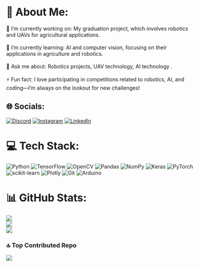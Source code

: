 # 💫 About Me:
🔭 I’m currently working on: My graduation project, which involves robotics and UAVs for agricultural applications.<br><br>🌱 I’m currently learning: AI and computer vision, focusing on their applications in agriculture and robotics.<br><br>💬 Ask me about: Robotics projects, UAV technology, AI technology  .<br><br>⚡ Fun fact: I love participating in competitions related to robotics, AI, and coding—I’m always on the lookout for new challenges!


## 🌐 Socials:
[![Discord](https://img.shields.io/badge/Discord-%237289DA.svg?logo=discord&logoColor=white)](https://discord.gg/mohahasweh) [![Instagram](https://img.shields.io/badge/Instagram-%23E4405F.svg?logo=Instagram&logoColor=white)](https://instagram.com/Mohammed_hasweh) [![LinkedIn](https://img.shields.io/badge/LinkedIn-%230077B5.svg?logo=linkedin&logoColor=white)](https://linkedin.com/in/mohammad-hasweh-10107b293) 

# 💻 Tech Stack:
![Python](https://img.shields.io/badge/python-3670A0?style=for-the-badge&logo=python&logoColor=ffdd54) ![TensorFlow](https://img.shields.io/badge/TensorFlow-%23FF6F00.svg?style=for-the-badge&logo=TensorFlow&logoColor=white) ![OpenCV](https://img.shields.io/badge/opencv-%23white.svg?style=for-the-badge&logo=opencv&logoColor=white) ![Pandas](https://img.shields.io/badge/pandas-%23150458.svg?style=for-the-badge&logo=pandas&logoColor=white) ![NumPy](https://img.shields.io/badge/numpy-%23013243.svg?style=for-the-badge&logo=numpy&logoColor=white) ![Keras](https://img.shields.io/badge/Keras-%23D00000.svg?style=for-the-badge&logo=Keras&logoColor=white) ![PyTorch](https://img.shields.io/badge/PyTorch-%23EE4C2C.svg?style=for-the-badge&logo=PyTorch&logoColor=white) ![scikit-learn](https://img.shields.io/badge/scikit--learn-%23F7931E.svg?style=for-the-badge&logo=scikit-learn&logoColor=white) ![Plotly](https://img.shields.io/badge/Plotly-%233F4F75.svg?style=for-the-badge&logo=plotly&logoColor=white) ![Git](https://img.shields.io/badge/git-%23F05033.svg?style=for-the-badge&logo=git&logoColor=white) ![Arduino](https://img.shields.io/badge/-Arduino-00979D?style=for-the-badge&logo=Arduino&logoColor=white)
# 📊 GitHub Stats:
![](https://github-readme-stats.vercel.app/api?username=Mohammad-Hasweh&theme=tokyonight&hide_border=false&include_all_commits=false&count_private=false)<br/>
![](https://github-readme-streak-stats.herokuapp.com/?user=Mohammad-Hasweh&theme=tokyonight&hide_border=false)<br/>
![](https://github-readme-stats.vercel.app/api/top-langs/?username=Mohammad-Hasweh&theme=tokyonight&hide_border=false&include_all_commits=false&count_private=false&layout=compact)

### 🔝 Top Contributed Repo
![](https://github-contributor-stats.vercel.app/api?username=Mohammad-Hasweh&limit=5&theme=tokyonight&combine_all_yearly_contributions=true)

